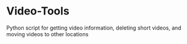 # Video-Tools
Python script for getting video information, deleting short videos, and moving videos to other locations
